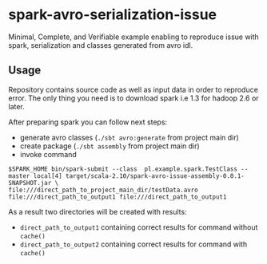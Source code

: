 # spark-avro-serialization-issue

Minimal, Complete, and Verifiable example enabling to reproduce issue with spark, serialization and classes generated from avro idl.

## Usage

Repository contains source code as well as input data in order to reproduce error. The only thing you need is to download spark i.e 1.3 for hadoop 2.6 or later.

After preparing spark you can follow next steps:
 - generate avro classes (`./sbt avro:generate` from project main dir)
 - create package (`./sbt assembly` from project main dir)
 - invoke command
 ```
 $SPARK_HOME bin/spark-submit --class  pl.example.spark.TestClass --master local[4] target/scala-2.10/spark-avro-issue-assembly-0.0.1-SNAPSHOT.jar \
 file:///direct_path_to_project_main_dir/testData.avro file:///direct_path_to_output1 file:///direct_path_to_output1
 ```

 As a result two directories will be created with results:
  - `direct_path_to_output1` containing correct results for command without `cache()`
  - `direct_path_to_output2` containing correct results for command with `cache()`


